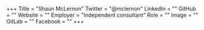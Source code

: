 +++
Title = "Shaun McLernon"
Twitter = "@mclernon"
LinkedIn = ""
GitHub = ""
Website = ""
Employer = "Independent consultant"
Role = ""
Image = ""
GitLab = ""
Facebook = ""
+++

